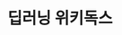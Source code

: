 ---
title: 딥러닝 위키독스
tags: [deeplearning, python, wikidocs]
style: fill
color: secondary
description: 딥러닝 내용을 정리한 위키독스
external_url: https://www.notion.so/Django-d37ca22082b54ef7a091da560862e1f1
---